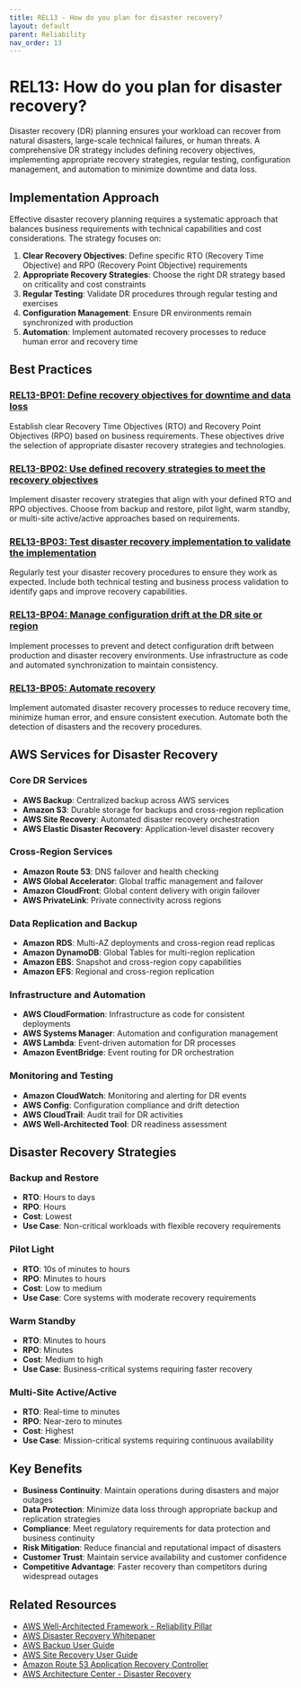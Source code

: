 ```yaml
---
title: REL13 - How do you plan for disaster recovery?
layout: default
parent: Reliability
nav_order: 13
---
```


# REL13: How do you plan for disaster recovery?

Disaster recovery (DR) planning ensures your workload can recover from natural disasters, large-scale technical failures, or human threats. A comprehensive DR strategy includes defining recovery objectives, implementing appropriate recovery strategies, regular testing, configuration management, and automation to minimize downtime and data loss.

## Implementation Approach

Effective disaster recovery planning requires a systematic approach that balances business requirements with technical capabilities and cost considerations. The strategy focuses on:

1. **Clear Recovery Objectives**: Define specific RTO (Recovery Time Objective) and RPO (Recovery Point Objective) requirements
2. **Appropriate Recovery Strategies**: Choose the right DR strategy based on criticality and cost constraints
3. **Regular Testing**: Validate DR procedures through regular testing and exercises
4. **Configuration Management**: Ensure DR environments remain synchronized with production
5. **Automation**: Implement automated recovery processes to reduce human error and recovery time

## Best Practices

<div class="accordion">
  <div class="accordion-item">
    <div class="accordion-header">
      <h3><a href="REL13-BP01.html">REL13-BP01: Define recovery objectives for downtime and data loss</a></h3>
    </div>
    <div class="accordion-content">
      <p>Establish clear Recovery Time Objectives (RTO) and Recovery Point Objectives (RPO) based on business requirements. These objectives drive the selection of appropriate disaster recovery strategies and technologies.</p>
    </div>
  </div>

  <div class="accordion-item">
    <div class="accordion-header">
      <h3><a href="REL13-BP02.html">REL13-BP02: Use defined recovery strategies to meet the recovery objectives</a></h3>
    </div>
    <div class="accordion-content">
      <p>Implement disaster recovery strategies that align with your defined RTO and RPO objectives. Choose from backup and restore, pilot light, warm standby, or multi-site active/active approaches based on requirements.</p>
    </div>
  </div>

  <div class="accordion-item">
    <div class="accordion-header">
      <h3><a href="REL13-BP03.html">REL13-BP03: Test disaster recovery implementation to validate the implementation</a></h3>
    </div>
    <div class="accordion-content">
      <p>Regularly test your disaster recovery procedures to ensure they work as expected. Include both technical testing and business process validation to identify gaps and improve recovery capabilities.</p>
    </div>
  </div>

  <div class="accordion-item">
    <div class="accordion-header">
      <h3><a href="REL13-BP04.html">REL13-BP04: Manage configuration drift at the DR site or region</a></h3>
    </div>
    <div class="accordion-content">
      <p>Implement processes to prevent and detect configuration drift between production and disaster recovery environments. Use infrastructure as code and automated synchronization to maintain consistency.</p>
    </div>
  </div>

  <div class="accordion-item">
    <div class="accordion-header">
      <h3><a href="REL13-BP05.html">REL13-BP05: Automate recovery</a></h3>
    </div>
    <div class="accordion-content">
      <p>Implement automated disaster recovery processes to reduce recovery time, minimize human error, and ensure consistent execution. Automate both the detection of disasters and the recovery procedures.</p>
    </div>
  </div>
</div>

## AWS Services for Disaster Recovery

### Core DR Services
- **AWS Backup**: Centralized backup across AWS services
- **Amazon S3**: Durable storage for backups and cross-region replication
- **AWS Site Recovery**: Automated disaster recovery orchestration
- **AWS Elastic Disaster Recovery**: Application-level disaster recovery

### Cross-Region Services
- **Amazon Route 53**: DNS failover and health checking
- **AWS Global Accelerator**: Global traffic management and failover
- **Amazon CloudFront**: Global content delivery with origin failover
- **AWS PrivateLink**: Private connectivity across regions

### Data Replication and Backup
- **Amazon RDS**: Multi-AZ deployments and cross-region read replicas
- **Amazon DynamoDB**: Global Tables for multi-region replication
- **Amazon EBS**: Snapshot and cross-region copy capabilities
- **Amazon EFS**: Regional and cross-region replication

### Infrastructure and Automation
- **AWS CloudFormation**: Infrastructure as code for consistent deployments
- **AWS Systems Manager**: Automation and configuration management
- **AWS Lambda**: Event-driven automation for DR processes
- **Amazon EventBridge**: Event routing for DR orchestration

### Monitoring and Testing
- **Amazon CloudWatch**: Monitoring and alerting for DR events
- **AWS Config**: Configuration compliance and drift detection
- **AWS CloudTrail**: Audit trail for DR activities
- **AWS Well-Architected Tool**: DR readiness assessment

## Disaster Recovery Strategies

### Backup and Restore
- **RTO**: Hours to days
- **RPO**: Hours
- **Cost**: Lowest
- **Use Case**: Non-critical workloads with flexible recovery requirements

### Pilot Light
- **RTO**: 10s of minutes to hours
- **RPO**: Minutes to hours
- **Cost**: Low to medium
- **Use Case**: Core systems with moderate recovery requirements

### Warm Standby
- **RTO**: Minutes to hours
- **RPO**: Minutes
- **Cost**: Medium to high
- **Use Case**: Business-critical systems requiring faster recovery

### Multi-Site Active/Active
- **RTO**: Real-time to minutes
- **RPO**: Near-zero to minutes
- **Cost**: Highest
- **Use Case**: Mission-critical systems requiring continuous availability

## Key Benefits

- **Business Continuity**: Maintain operations during disasters and major outages
- **Data Protection**: Minimize data loss through appropriate backup and replication strategies
- **Compliance**: Meet regulatory requirements for data protection and business continuity
- **Risk Mitigation**: Reduce financial and reputational impact of disasters
- **Customer Trust**: Maintain service availability and customer confidence
- **Competitive Advantage**: Faster recovery than competitors during widespread outages

## Related Resources

- [AWS Well-Architected Framework - Reliability Pillar](https://docs.aws.amazon.com/wellarchitected/latest/reliability-pillar/)
- [AWS Disaster Recovery Whitepaper](https://docs.aws.amazon.com/whitepapers/latest/disaster-recovery-workloads-on-aws/)
- [AWS Backup User Guide](https://docs.aws.amazon.com/aws-backup/)
- [AWS Site Recovery User Guide](https://docs.aws.amazon.com/drs/)
- [Amazon Route 53 Application Recovery Controller](https://docs.aws.amazon.com/r53recovery/)
- [AWS Architecture Center - Disaster Recovery](https://aws.amazon.com/architecture/disaster-recovery/)
